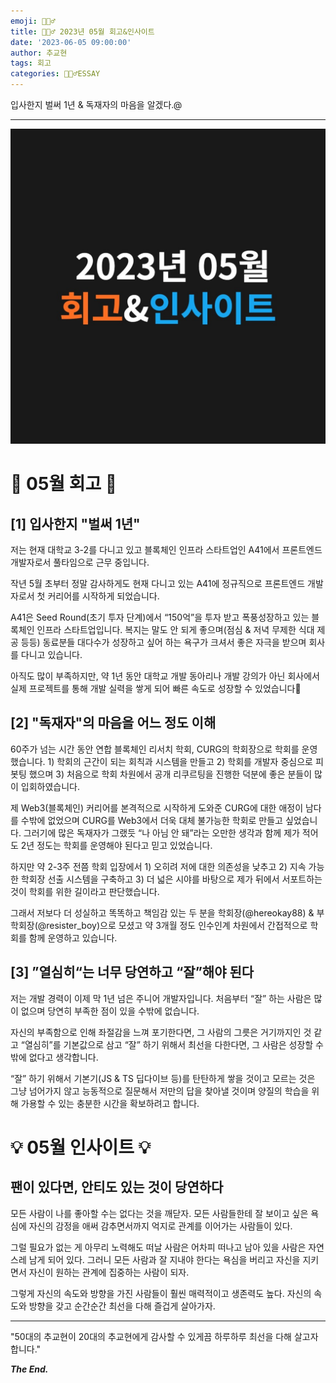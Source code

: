 ```yaml
---
emoji: 🙇🏻‍♂️
title: 🙇🏻‍♂️ 2023년 05월 회고&인사이트
date: '2023-06-05 09:00:00'
author: 추교현
tags: 회고
categories: 🙇🏻‍♂️ESSAY
---
```


입사한지 벌써 1년 & 독재자의 마음을 알겠다.@

---

![23.05.jpg](23.05.jpg)

# 🔎 05월 회고 🔎

## [1] 입사한지 "벌써 1년"

저는 현재 대학교 3-2를 다니고 있고 블록체인 인프라 스타트업인 A41에서 프론트엔드 개발자로서 풀타임으로 근무 중입니다.

작년 5월 초부터 정말 감사하게도 현재 다니고 있는 A41에 정규직으로 프론트엔드 개발자로서 첫 커리어를 시작하게 되었습니다.

A41은 Seed Round(초기 투자 단계)에서 “150억”을 투자 받고 폭풍성장하고 있는 블록체인 인프라 스타트업입니다. 복지는 말도 안 되게 좋으며(점심 & 저녁 무제한 식대 제공 등등) 동료분들 대다수가 성장하고 싶어 하는 욕구가 크셔서 좋은 자극을 받으며 회사를 다니고 있습니다.

아직도 많이 부족하지만, 약 1년 동안 대학교 개발 동아리나 개발 강의가 아닌 회사에서 실제 프로젝트를 통해 개발 실력을 쌓게 되어 빠른 속도로 성장할 수 있었습니다🥹

## [2] "독재자"의 마음을 어느 정도 이해

60주가 넘는 시간 동안 연합 블록체인 리서치 학회, CURG의 학회장으로 학회를 운영했습니다. 1) 학회의 근간이 되는 회칙과 시스템을 만들고 2) 학회를 개발자 중심으로 피봇팅 했으며 3) 처음으로 학회 차원에서 공개 리쿠르팅을 진행한 덕분에 좋은 분들이 많이 입회하였습니다.

제 Web3(블록체인) 커리어를 본격적으로 시작하게 도와준 CURG에 대한 애정이 남다를 수밖에 없었으며 CURG를 Web3에서 더욱 대체 불가능한 학회로 만들고 싶었습니다. 그러기에 많은 독재자가 그랬듯 “나 아님 안 돼”라는 오만한 생각과 함께 제가 적어도 2년 정도는 학회를 운영해야 된다고 믿고 있었습니다.

하지만 약 2-3주 전쯤 학회 입장에서 1) 오히려 저에 대한 의존성을 낮추고 2) 지속 가능한 학회장 선출 시스템을 구축하고 3) 더 넓은 시야를 바탕으로 제가 뒤에서 서포트하는 것이 학회를 위한 길이라고 판단했습니다.

그래서 저보다 더 성실하고 똑똑하고 책임감 있는 두 분을 학회장(@hereokay88) & 부학회장(@resister_boy)으로 모셨고 약 3개월 정도 인수인계 차원에서 간접적으로 학회를 함께 운영하고 있습니다.

## [3] ”열심히“는 너무 당연하고 “잘”해야 된다

저는 개발 경력이 이제 막 1년 넘은 주니어 개발자입니다. 처음부터 “잘” 하는 사람은 많이 없으며 당연히 부족한 점이 있을 수밖에 없습니다.

자신의 부족함으로 인해 좌절감을 느껴 포기한다면, 그 사람의 그릇은 거기까지인 것 같고 “열심히”를 기본값으로 삼고 “잘” 하기 위해서 최선을 다한다면, 그 사람은 성장할 수밖에 없다고 생각합니다.

“잘” 하기 위해서 기본기(JS & TS 딥다이브 등)를 탄탄하게 쌓을 것이고 모르는 것은 그냥 넘어가지 않고 능동적으로 질문해서 저만의 답을 찾아낼 것이며 양질의 학습을 위해 가용할 수 있는 충분한 시간을 확보하려고 합니다.

# 💡 05월 인사이트 💡

## 팬이 있다면, 안티도 있는 것이 당연하다

모든 사람이 나를 좋아할 수는 없다는 것을 깨닫자. 모든 사람들한테 잘 보이고 싶은 욕심에 자신의 감정을 애써 감추면서까지 억지로 관계를 이어가는 사람들이 있다.

그럴 필요가 없는 게 아무리 노력해도 떠날 사람은 어차피 떠나고 남아 있을 사람은 자연스레 남게 되어 있다. 그러니 모든 사람과 잘 지내야 한다는 욕심을 버리고 자신을 지키면서 자신이 원하는 관계에 집중하는 사람이 되자.

그렇게 자신의 속도와 방향을 가진 사람들이 훨씬 매력적이고 생존력도 높다. 자신의 속도와 방향을 갖고 순간순간 최선을 다해 즐겁게 살아가자.

---

"50대의 추교현이 20대의 추교현에게 감사할 수 있게끔 하루하루 최선을 다해 살고자 합니다."

**_The End._**
